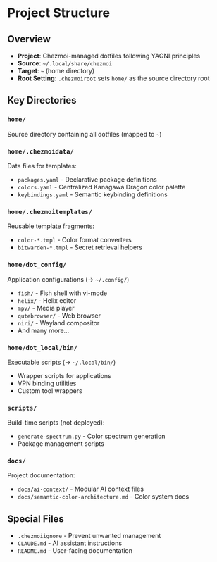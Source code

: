 # Project Structure

## Overview
- **Project**: Chezmoi-managed dotfiles following YAGNI principles
- **Source**: `~/.local/share/chezmoi`
- **Target**: `~` (home directory)
- **Root Setting**: `.chezmoiroot` sets `home/` as the source directory root

## Key Directories

### `home/`
Source directory containing all dotfiles (mapped to `~`)

### `home/.chezmoidata/`
Data files for templates:
- `packages.yaml` - Declarative package definitions
- `colors.yaml` - Centralized Kanagawa Dragon color palette
- `keybindings.yaml` - Semantic keybinding definitions

### `home/.chezmoitemplates/`
Reusable template fragments:
- `color-*.tmpl` - Color format converters
- `bitwarden-*.tmpl` - Secret retrieval helpers

### `home/dot_config/`
Application configurations (→ `~/.config/`)
- `fish/` - Fish shell with vi-mode
- `helix/` - Helix editor
- `mpv/` - Media player
- `qutebrowser/` - Web browser
- `niri/` - Wayland compositor
- And many more...

### `home/dot_local/bin/`
Executable scripts (→ `~/.local/bin/`)
- Wrapper scripts for applications
- VPN binding utilities
- Custom tool wrappers

### `scripts/`
Build-time scripts (not deployed):
- `generate-spectrum.py` - Color spectrum generation
- Package management scripts

### `docs/`
Project documentation:
- `docs/ai-context/` - Modular AI context files
- `docs/semantic-color-architecture.md` - Color system docs

## Special Files
- `.chezmoiignore` - Prevent unwanted management
- `CLAUDE.md` - AI assistant instructions
- `README.md` - User-facing documentation